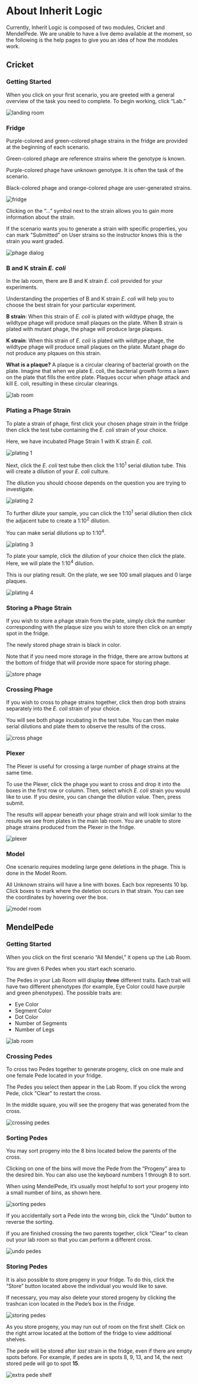 # About Inherit Logic

Currently, Inherit Logic is composed of two modules, Cricket and MendelPede. We are unable to have a live demo available at the moment, so the following is the help pages to give you an idea of how the modules work.

## Cricket

### Getting Started
When you click on your first scenario, you are greeted with a general overview
of the task you need to complete. To begin working, click “Lab.”

![landing room](public/img/cricket-help/landing-room.png)

### Fridge

Purple-colored and green-colored phage strains in the fridge are provided at the beginning of each scenario.

Green-colored phage are reference strains where the genotype is known.

Purple-colored phage have unknown genotype. It is often the task of the scenario.

Black-colored phage and orange-colored phage are user-generated strains.

![fridge](public/img/cricket-help/lab-room-fridge.png)

Clicking on the “…” symbol next to the strain allows you to gain more information about the strain.

If the scenario wants you to generate a strain with specific properties, you can mark "Submitted" on User strains so the instructor knows this is the strain you want graded.

![phage dialog](public/img/cricket-help/lab-room-fridge-dialog.png)

### B and K strain *E. coli*

In the lab room, there are B and K strain *E. coli* provided for your experiments.

Understanding the properties of B and K strain *E. coli* will help you to choose the best strain for your particular experiment.

**B strain**: When this strain of *E. coli* is plated with wildtype phage, the wildtype phage will produce small plaques on the plate. When B strain is plated with mutant phage, the phage will produce large plaques.

**K strain**: When this strain of *E. coli* is plated with wildtype phage, the wildtype phage will produce small plaques on the plate. Mutant phage do not produce any plqaues on this strain.

**What is a plaque?** A plaque is a circular clearing of bacterial growth on the plate. Imagine that when we plate E. coli, the bacterial growth forms a lawn on the plate that fills the entire plate. Plaques occur when phage attack and kill E. coli, resulting in these circular clearings.

![lab room](public/img/cricket-help/lab-room.png)

### Plating a Phage Strain

To plate a strain of phage, first click your chosen phage strain in the fridge then click the test tube containing the *E. coli* strain of your choice.

Here, we have incubated Phage Strain 1 with K strain *E. coli*.

![plating 1](public/img/cricket-help/lab-room-plate1.png)

Next, click the *E. coli* test tube then click the 1:10<sup>1</sup> serial dilution tube. This will create a dilution of your *E. coli* culture.

The dilution you should choose depends on the question you are trying to investigate.

![plating 2](public/img/cricket-help/lab-room-plate2.png)

To further dilute your sample, you can click the 1:10<sup>1</sup> serial dilution then click the adjacent tube to create a 1:10<sup>2</sup> dilution.

You can make serial dilutions up to 1:10<sup>4</sup>.

![plating 3](public/img/cricket-help/lab-room-plate3.png)

To plate your sample, click the dilution of your choice then click the plate. Here, we will plate the 1:10<sup>4</sup> dilution.

This is our plating result. On the plate, we see 100 small plaques and 0 large plaques.

![plating 4](public/img/cricket-help/lab-room-plate4.png)

### Storing a Phage Strain

If you wish to store a phage strain from the plate, simply click the number corresponding with the plaque size you wish to store then click on an empty spot in the fridge.

The newly stored phage strain is black in color.

Note that if you need more storage in the fridge, there are arrow buttons at the bottom of fridge that will provide more space for storing phage.

![store phage](public/img/cricket-help/lab-room-plate-store.png)

### Crossing Phage

If you wish to cross to phage strains together, click then drop both strains separately into the *E. coli* strain of your choice.

You will see both phage incubating in the test tube. You can then make serial dilutions and plate them to observe the results of the cross.

![cross phage](public/img/cricket-help/lab-room-plate-cross.png)

### Plexer

The Plexer is useful for crossing a large number of phage strains at the same time.

To use the Plexer, click the phage you want to cross and drop it into the boxes in the first row or column. Then, select which *E. coli* strain you would like to use. If you desire, you can change the dilution value. Then, press submit.

The results will appear beneath your phage strain and will look similar to the results we see from plates in the main lab room. You are unable to store phage strains produced from the Plexer in the fridge.

![plexer](public/img/cricket-help/plexer-room.png)

### Model

One scenario requires modeling large gene deletions in the phage. This is done in the Model Room.

All Unknown strains will have a line with boxes. Each box represents 10 bp. Click boxes to mark where the deletion occurs in that strain. You can see the coordinates by hovering over the box.

![model room](public/img/cricket-help/model-room.png)

## MendelPede

### Getting Started

When you click on the first scenario “All Mendel,” it opens up the Lab Room.

You are given 6 Pedes when you start each scenario.

The Pedes in your Lab Room will display **three** different traits. Each trait will have two different phenotypes (for example, Eye Color could have purple and green phenotypes).
The possible traits are:
- Eye Color
- Segment Color
- Dot Color
- Number of Segments
- Number of Legs

![lab room](public/img/mendelpede-help/lab-room.png)

### Crossing Pedes

To cross two Pedes together to generate progeny, click on one male and one female Pede located in your fridge.

The Pedes you select then appear in the Lab Room. If you click the wrong Pede, click "Clear" to restart the cross.

In the middle square, you will see the progeny that was generated from the cross.

![crossing pedes](public/img/mendelpede-help/lab-room-cross.png)

### Sorting Pedes

You may sort progeny into the 8 bins located below the parents of the cross.

Clicking on one of the bins will move the Pede from the “Progeny” area to the desired bin. You can also use the keyboard numbers 1 through 8 to sort.

When using MendelPede, it’s usually most helpful to sort your progeny into a small number of bins, as shown here.

![sorting pedes](public/img/mendelpede-help/lab-room-sort.png)

If you accidentally sort a Pede into the wrong bin, click the “Undo” button to reverse the sorting.

If you are finished crossing the two parents together, click “Clear” to clean out your lab room so that you can perform a different cross.

![undo pedes](public/img/mendelpede-help/lab-room-undo.png)

### Storing Pedes

It is also possible to store progeny in your fridge. To do this, click the “Store” button located above the individual you would like to save.

If necessary, you may also delete your stored progeny by clicking the trashcan icon located in the Pede’s box in the Fridge.

![storing pedes](public/img/mendelpede-help/lab-room-store.png)

As you store progeny, you may run out of room on the first shelf.
Click on the right arrow located at the bottom of the fridge to view additional shelves.

The pede will be stored after *last* strain in the fridge, even if there are empty spots before. For example, if pedes are in spots 8, 9, 13, and 14, the next stored pede will go to spot **15**.

![extra pede shelf](public/img/mendelpede-help/lab-room-store2.png)
